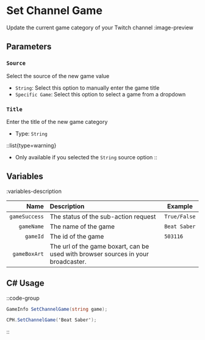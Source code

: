 # Set Channel Game
Update the current game category of your Twitch channel
:image-preview

## Parameters
### `Source`
Select the source of the new game value

- `String`: Select this option to manually enter the game title
- `Specific Game`: Select this option to select a game from a dropdown

### `Title`
Enter the title of the new game category

- Type: `String`

::list{type=warning}
- Only available if you selected the `String` source option
::

## Variables
:variables-description

Name | Description | Example
----:|:------------|---------|
`gameSuccess` | The status of the sub-action request | `True/False`
`gameName` | The name of the game | `Beat Saber`
`gameId` | The id of the game | `503116`
`gameBoxArt` | The url of the game boxart, can be used with browser sources in your broadcaster.

## C# Usage

::code-group
  ```csharp [Method]
  GameInfo SetChannelGame(string game);
  ```
  ```csharp [Example]
  CPH.SetChannelGame('Beat Saber');
  ```
::